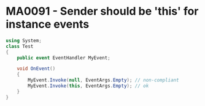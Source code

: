 # MA0091 - Sender should be 'this' for instance events

````c#
using System;
class Test
{
    public event EventHandler MyEvent;

    void OnEvent()
    {
        MyEvent.Invoke(null, EventArgs.Empty); // non-compliant
        MyEvent.Invoke(this, EventArgs.Empty); // ok
    }
}
````
